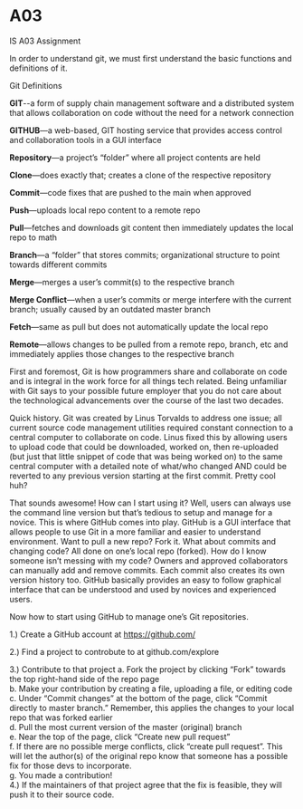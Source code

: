 # A03
IS A03 Assignment 

In order to understand git, we must first understand the basic functions and definitions of it.

Git Definitions

**GIT**--a form of supply chain management software and a distributed system that allows collaboration on code without the need for a network connection  

**GITHUB**—a web-based, GIT hosting service that provides access control and collaboration tools in a GUI interface 

**Repository**—a project’s “folder” where all project contents are held

**Clone**—does exactly that; creates a clone of the respective repository

**Commit**—code fixes that are pushed to the main when approved

**Push**—uploads local repo content to a remote repo 

**Pull**—fetches and downloads git content then immediately updates the local repo to math 

**Branch**—a “folder” that stores commits; organizational structure to point towards different commits

**Merge**—merges a user’s commit(s) to the respective branch

**Merge Conflict**—when a user’s commits or merge interfere with the current branch; usually caused by an outdated master branch

**Fetch**—same as pull but does not automatically update the local repo

**Remote**—allows changes to be pulled from a remote repo, branch, etc and immediately applies those changes to the respective branch

First and foremost, Git is how programmers share and collaborate on code and is integral in the work force for all things tech related. Being unfamiliar with Git says to your possible future employer that you do not care about the technological advancements over the course of the last two decades. 

Quick history. Git was created by Linus Torvalds to address one issue; all current source code management utilities required constant connection to a central computer to collaborate on code. Linus fixed this by allowing users to upload code that could be downloaded, worked on, then re-uploaded (but just that little snippet of code that was being worked on) to the same central computer with a detailed note of what/who changed AND could be reverted to any previous version starting at the first commit. Pretty cool huh? 

That sounds awesome! How can I start using it? Well, users can always use the command line version but that’s tedious to setup and manage for a novice. This is where GitHub comes into play. GitHub is a GUI interface that allows people to use Git in a more familiar and easier to understand environment. Want to pull a new repo? Fork it. What about commits and changing code? All done on one’s local repo (forked). How do I know someone isn’t messing with my code? Owners and approved collaborators can manually add and remove commits. Each commit also creates its own version history too. GitHub basically provides an easy to follow graphical interface that can be understood and used by novices and experienced users.  

Now how to start using GitHub to manage one’s Git repositories. 

1.)	Create a GitHub account at https://github.com/

2.) Find a project to controbute to at github.com/explore

3.)	Contribute to that project 
  a.	Fork the project by clicking “Fork” towards the top right-hand side of the repo page<br/> 
  b.	Make your contribution by creating a file, uploading a file, or editing code<br/> 
  c.	Under “Commit changes” at the bottom of the page, click “Commit directly to master branch.” Remember, this applies the changes to your local repo that was forked earlier<br/>
  d.	Pull the most current version of the master (original) branch<br/> 
  e.	Near the top of the page, click “Create new pull request”<br/>
  f.	If there are no possible merge conflicts, click “create pull request”. This will let the author(s) of the original repo know that someone has a possible fix for those devs to incorporate.<br/> 
  g.	You made a contribution!<br/>
  4.)	If the maintainers of that project agree that the fix is feasible, they will push it to their source code. 

